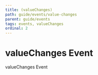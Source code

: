 ```yaml
---
title: (valueChanges)
path: guide/events/value-changes
parent: guide/events
tags: events, valueChanges
ordinal: 2
---
```

# valueChanges Event

valueChanges Event
